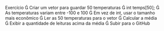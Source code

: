 Exercício
 Criar um vetor para guardar 50 temperaturas
 int temps[50];
 As temperaturas variam entre -100 e 100
 Em vez de int, usar o tamanho mais econômico
 Ler as 50 temperaturas para o vetor
 Calcular a média
 Exibir a quantidade de leituras acima da média
 Subir para o GitHub
